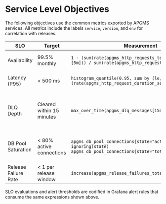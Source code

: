 # Service Level Objectives

The following objectives use the common metrics exported by APGMS services. All
metrics include the labels `service`, `version`, and `env` for correlation with
releases.

| SLO | Target | Measurement | Notes |
| --- | --- | --- | --- |
| Availability | 99.5% monthly | `1 - (sum(rate(apgms_http_requests_total{status=~"5.."}[5m])) / sum(rate(apgms_http_requests_total[5m])))` | Evaluated separately per service. |
| Latency (P95) | < 500 ms | `histogram_quantile(0.95, sum by (le,service) (rate(apgms_http_request_duration_seconds_bucket[5m])))` | Alert at 80% of budget exhaustion. |
| DLQ Depth | Cleared within 15 minutes | `max_over_time(apgms_dlq_messages[15m])` | Measured per queue; breaching indicates replay required. |
| DB Pool Saturation | < 80% active connections | `apgms_db_pool_connections{state="active"} / ignoring(state) apgms_db_pool_connections{state="total"}` | Breach triggers connection leak investigation. |
| Release Failure Rate | < 1 per release window | `increase(apgms_release_failures_total[24h])` | Tracked per stage (`stage` label). |

SLO evaluations and alert thresholds are codified in Grafana alert rules that
consume the same expressions shown above.
